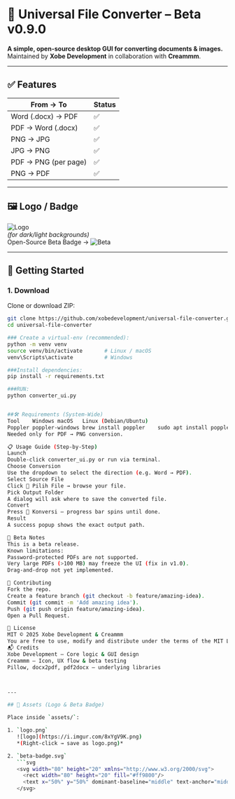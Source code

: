 # 📁 Universal File Converter – Beta v0.9.0
**A simple, open-source desktop GUI for converting documents & images.**  
Maintained by **Xobe Development** in collaboration with **Creammm**.

---

## ✅ Features
| From → To            | Status |
|----------------------|--------|
| Word (.docx) → PDF   | ✅     |
| PDF → Word (.docx)   | ✅     |
| PNG → JPG            | ✅     |
| JPG → PNG            | ✅     |
| PDF → PNG (per page) | ✅     |
| PNG → PDF            | ✅     |

---

## 🖼️ Logo / Badge
![Logo](./assets/logo.png)  
*(for dark/light backgrounds)*  
Open-Source Beta Badge → ![Beta](./assets/beta-badge.svg)

---

## 🚀 Getting Started

### 1. Download
Clone or download ZIP:
```bash
git clone https://github.com/xobedevelopment/universal-file-converter.git
cd universal-file-converter

### Create a virtual-env (recommended):
python -m venv venv
source venv/bin/activate       # Linux / macOS
venv\Scripts\activate          # Windows

###Install dependencies:
pip install -r requirements.txt

###RUN:
python converter_ui.py


##🛠️ Requirements (System-Wide)
Tool	Windows	macOS	Linux (Debian/Ubuntu)
Poppler	poppler-windows	brew install poppler	sudo apt install poppler-utils
Needed only for PDF → PNG conversion.

📋 Usage Guide (Step-by-Step)
Launch
Double-click converter_ui.py or run via terminal.
Choose Conversion
Use the dropdown to select the direction (e.g. Word → PDF).
Select Source File
Click 📂 Pilih File → browse your file.
Pick Output Folder
A dialog will ask where to save the converted file.
Convert
Press 🔄 Konversi – progress bar spins until done.
Result
A success popup shows the exact output path.

🧪 Beta Notes
This is a beta release.
Known limitations:
Password-protected PDFs are not supported.
Very large PDFs (>100 MB) may freeze the UI (fix in v1.0).
Drag-and-drop not yet implemented.

🤝 Contributing
Fork the repo.
Create a feature branch (git checkout -b feature/amazing-idea).
Commit (git commit -m 'Add amazing idea').
Push (git push origin feature/amazing-idea).
Open a Pull Request.

📄 License
MIT © 2025 Xobe Development & Creammm
You are free to use, modify and distribute under the terms of the MIT License.
📬 Credits
Xobe Development – Core logic & GUI design
Creammm – Icon, UX flow & beta testing
Pillow, docx2pdf, pdf2docx – underlying libraries



---

## 🧩 Assets (Logo & Beta Badge)

Place inside `assets/`:

1. `logo.png`  
   ![logo](https://i.imgur.com/8xYgV9K.png)  
   *(Right-click → save as logo.png)*

2. `beta-badge.svg`  
   ```svg
   <svg width="80" height="20" xmlns="http://www.w3.org/2000/svg">
     <rect width="80" height="20" fill="#ff9800"/>
     <text x="50%" y="50%" dominant-baseline="middle" text-anchor="middle" fill="#fff" font-size="11">BETA</text>
   </svg>
